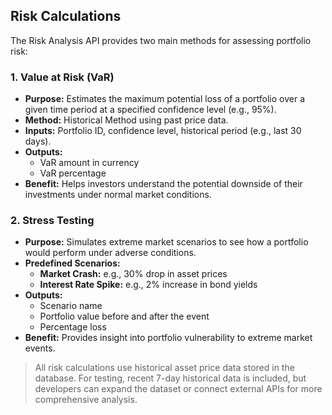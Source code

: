 ## Risk Calculations

The Risk Analysis API provides two main methods for assessing portfolio risk:

### 1. Value at Risk (VaR)
- **Purpose:** Estimates the maximum potential loss of a portfolio over a given time period at a specified confidence level (e.g., 95%).
- **Method:** Historical Method using past price data.
- **Inputs:** Portfolio ID, confidence level, historical period (e.g., last 30 days).
- **Outputs:** 
  - VaR amount in currency
  - VaR percentage
- **Benefit:** Helps investors understand the potential downside of their investments under normal market conditions.

### 2. Stress Testing
- **Purpose:** Simulates extreme market scenarios to see how a portfolio would perform under adverse conditions.
- **Predefined Scenarios:**
  - **Market Crash:** e.g., 30% drop in asset prices
  - **Interest Rate Spike:** e.g., 2% increase in bond yields
- **Outputs:** 
  - Scenario name
  - Portfolio value before and after the event
  - Percentage loss
- **Benefit:** Provides insight into portfolio vulnerability to extreme market events.

> All risk calculations use historical asset price data stored in the database. For testing, recent 7-day historical data is included, but developers can expand the dataset or connect external APIs for more comprehensive analysis.
